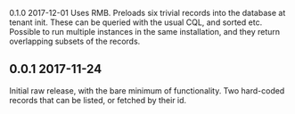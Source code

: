 0.1.0 2017-12-01
Uses RMB. Preloads six trivial records into the database at tenant init. These
can be queried with the usual CQL, and sorted etc. Possible to run multiple
instances in the same installation, and they return overlapping subsets of
the records.

## 0.0.1 2017-11-24
Initial raw release, with the bare minimum of functionality. Two hard-coded
records that can be listed, or fetched by their id.

